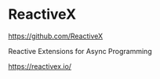# ReactiveX #

<https://github.com/ReactiveX>

Reactive Extensions for Async Programming

<https://reactivex.io/>
